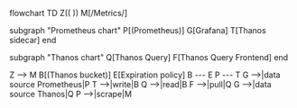 flowchart TD
  Z(( ))
  M[/Metrics/]

  subgraph "Prometheus chart"
  P[(Prometheus)]
  G[Grafana]
  T[Thanos sidecar]
  end

  subgraph "Thanos chart"
  Q[Thanos Query]
  F[Thanos Query Frontend]
  end

  Z --> M
  B[(Thanos bucket)]
  E[Expiration policy]
  B --- E
  P --- T
  G -->|data source Prometheus|P
  T -->|write|B
  Q -->|read|B
  F -->|pull|Q
  G -->|data source Thanos|Q
  P -->|scrape|M
